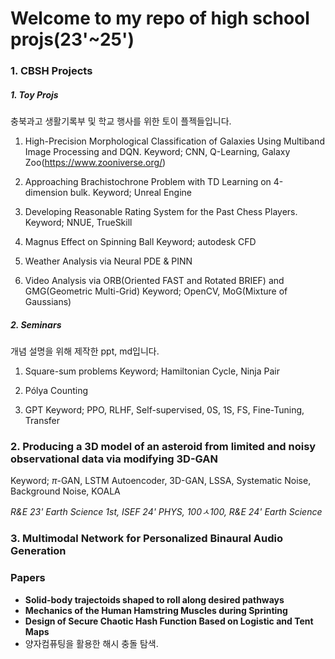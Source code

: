 # Welcome to my repo of high school projs(23'~25')
 ### 1. CBSH Projects
  ##### 1. Toy Projs
충북과고 생활기록부 및 학교 행사를 위한 토이 플젝들입니다.
1. High-Precision Morphological Classification of Galaxies Using Multiband Image Processing and DQN.
 Keyword; CNN, Q-Learning, Galaxy Zoo(https://www.zooniverse.org/)

2. Approaching Brachistochrone Problem with TD Learning on 4-dimension bulk.
   Keyword; Unreal Engine

3. Developing Reasonable Rating System for the Past Chess Players.
 Keyword; NNUE, TrueSkill

4. Magnus Effect on Spinning Ball
   Keyword; autodesk CFD

5. Weather Analysis via Neural PDE & PINN

6. Video Analysis via ORB(Oriented FAST and Rotated BRIEF) and GMG(Geometric Multi-Grid)
 Keyword; OpenCV, MoG(Mixture of Gaussians)

  ##### 2. Seminars
개념 설명을 위해 제작한 ppt, md입니다.
1. Square-sum problems
 Keyword; Hamiltonian Cycle, Ninja Pair

2. Pólya Counting

3. GPT
 Keyword; PPO, RLHF, Self-supervised, 0S, 1S, FS, Fine-Tuning, Transfer

 ### 2. Producing a 3D model of an asteroid from limited and noisy observational data via modifying 3D-GAN
 Keyword; $\pi$-GAN, LSTM Autoencoder, 3D-GAN, LSSA, Systematic Noise, Background Noise, KOALA

 *R&E 23' Earth Science 1st, ISEF 24' PHYS, 100ㅅ100, R&E 24' Earth Science*

 ### 3. Multimodal Network for Personalized Binaural Audio Generation


### Papers
- **Solid-body trajectoids shaped to roll along desired pathways**
- **Mechanics of the Human Hamstring Muscles during Sprinting**
- **Design of Secure Chaotic Hash Function Based on Logistic and Tent Maps**
- 양자컴퓨팅을 활용한 해시 충돌 탐색.
